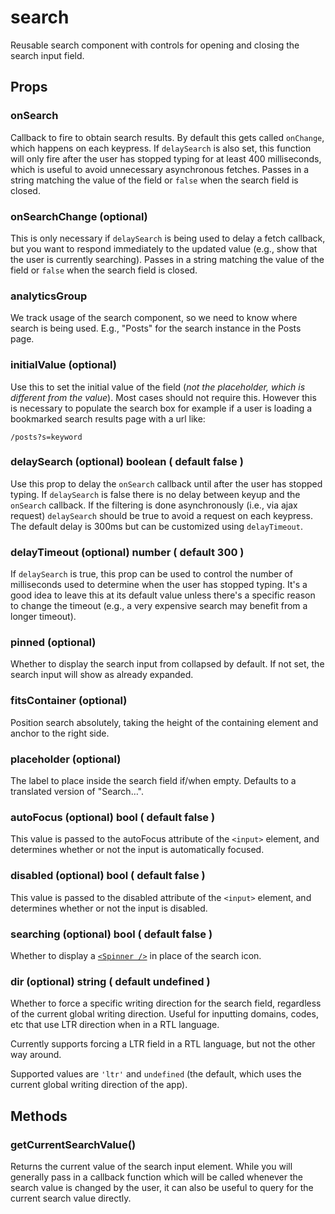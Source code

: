 search
======

Reusable search component with controls for opening and closing the search input field.

## Props

### onSearch
Callback to fire to obtain search results. By default this gets called `onChange`, which happens on each keypress. If `delaySearch` is also set, this function will only fire after the user has stopped typing for at least 400 milliseconds, which is useful to avoid unnecessary asynchronous fetches. Passes in a string matching the value of the field or `false` when the search field is closed.

### onSearchChange (optional)
This is only necessary if `delaySearch` is being used to delay a fetch callback, but you want to respond immediately to the updated value (e.g., show that the user is currently searching). Passes in a string matching the value of the field or `false` when the search field is closed.

### analyticsGroup
We track usage of the search component, so we need to know where search is being used. E.g., "Posts" for the search instance in the Posts page.

### initialValue (optional)
Use this to set the initial value of the field (_not the placeholder, which is different from the value_). Most cases should not require this. However this is necessary to populate the search box for example if a user is loading a bookmarked search results page with a url like:

`/posts?s=keyword`

### delaySearch (optional) boolean ( default false )
Use this prop to delay the `onSearch` callback until after the user has stopped typing. If `delaySearch` is false there is no delay between keyup and the `onSearch` callback. If the filtering is done asynchronously (i.e., via ajax request) `delaySearch` should be true to avoid a request on each keypress. The default delay is 300ms but can be customized using `delayTimeout`.

### delayTimeout (optional) number ( default 300 )
If `delaySearch` is true, this prop can be used to control the number of milliseconds used to determine when the user has stopped typing. It's a good idea to leave this at its default value unless there's a specific reason to change the timeout (e.g., a very expensive search may benefit from a longer timeout).

### pinned (optional)
Whether to display the search input from collapsed by default. If not set, the search input will show as already expanded.

### fitsContainer (optional)
Position search absolutely, taking the height of the containing element and anchor to the right side.

### placeholder (optional)
The label to place inside the search field if/when empty. Defaults to a translated version of "Search…".

### autoFocus (optional) bool ( default false )
This value is passed to the autoFocus attribute of the `<input>` element, and determines whether or not the input is automatically focused.

### disabled (optional) bool ( default false )
This value is passed to the disabled attribute of the `<input>` element, and determines whether or not the input is disabled.

### searching (optional) bool ( default false )
Whether to display a [`<Spinner />`](../spinner/) in place of the search icon.

### dir (optional) string ( default undefined )
Whether to force a specific writing direction for the search field, regardless of the current global writing direction. Useful for inputting domains, codes, etc that use LTR direction when in a RTL language.

Currently supports forcing a LTR field in a RTL language, but not the other way around.

Supported values are `'ltr'` and `undefined` (the default, which uses the current global writing direction of the app).

## Methods

### getCurrentSearchValue()
Returns the current value of the search input element. While you will generally pass in a callback function which will be called whenever the search value is changed by the user, it can also be useful to query for the current search value directly.
